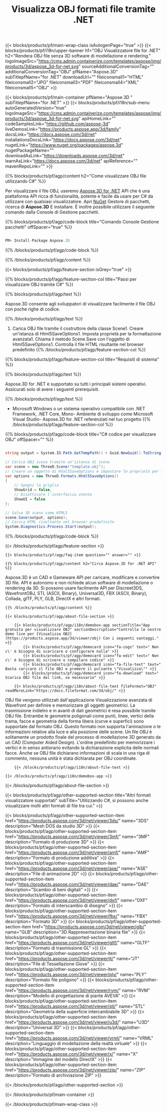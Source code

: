 ﻿---
title: Visualizza OBJ formati file tramite .NET 
weight: 1070
url: /it/net/viewer/obj/ 
description: C# codice sorgente da caricare, rendere e visualizzare OBJ documenti su .NET Framework, .NET Core, Mono.
---
{{< blocks/products/pf/main-wrap-class isAutogenPage="true" >}}
{{< blocks/products/pf/i18n/upper-banner h1="OBJ Visualizzatore file for .NET" h2="Rendera OBJ file senza 3D software di modellazione e rendering." logoImageSrc="https://cms.admin.containerize.com/templates/aspose/img/products/3d/aspose_3d-for-net.svg" sourceAdditionalConversionTag="" additionalConversionTag="OBJ" pfName="Aspose.3D" subTitlepfName="for .NET" downloadUrl="" fileiconsmall1="HTML" fileiconsmall2="JPG" fileiconsmall3="PDF" fileiconsmall4="XML" fileiconsmall5="OBJ" >}}

{{< blocks/products/pf/main-container pfName="Aspose.3D " subTitlepfName="for .NET" >}}
{{< blocks/products/pf/i18n/sub-menu autoGeneratedVersion="true" logoImageSrc="https://cms.admin.containerize.com/templates/aspose/img/products/3d/aspose_3d-for-net.svg" apiHomeLink="" codeSamplesLink="https://github.com/aspose-3d" liveDemosLink="https://products.aspose.app/3d/family" docsLink="https://docs.aspose.com/3d/net" installationsDocsLink="https://docs.aspose.com/3d/net" nugetLink="https://www.nuget.org/packages/aspose.3d" nugetPackageName="" downloadAsLink="https://downloads.aspose.com/3d/net" learnAsLink="https://docs.aspose.com/3d/net" apiReference="" mavenRepoLink="" >}}

{{% blocks/products/pf/agp/content h2="Come visualizzare OBJ file utilizzando C#" %}}

 Per visualizzare il file OBJ, useremo
 [Aspose.3D for .NET](https://products.aspose.com/3d/net) 
 API che è una piattaforma API ricca di funzionalità, potente e facile da usare per C# da utilizzare con qualsiasi visualizzatore. Apri
 [NuGet](https://www.nuget.org/packages/aspose.3d) 
 Gestore di pacchetti, ricerca di
 **Aspose.3D** 
 E installare. È inoltre possibile utilizzare il seguente comando dalla Console di Gestione pacchetti.

{{% blocks/products/pf/agp/code-block title="Comando Console Gestione pacchetti" offSpacer="true" %}}

```cs

PM> Install-Package Aspose.3D


```

{{% /blocks/products/pf/agp/code-block %}}

{{% /blocks/products/pf/agp/content %}}

{{< blocks/products/pf/agp/feature-section isGrey="true" >}}

{{% blocks/products/pf/agp/feature-section-col title="Passi per visualizzare OBJ tramite C#" %}}

{{% blocks/products/pf/agp/text %}}

 Aspose.3D consente agli sviluppatori di visualizzare facilmente il file OBJ con poche righe di codice.

{{% /blocks/products/pf/agp/text %}}

1. Carica OBJ file tramite il costruttore della classe Scene1. Creare un'istanza di Html5SaveOptions1. Imposta proprietà per la formattazione avanzata1. Chiama il metodo Scene.Save con l'oggetto di Html5SaveOptions1. Controlla il file HTML risultante nel browser predefinito
{{% /blocks/products/pf/agp/feature-section-col %}}

{{% blocks/products/pf/agp/feature-section-col title="Requisiti di sistema" %}}

{{% blocks/products/pf/agp/text %}}

 Aspose.3D for .NET è supportato su tutti i principali sistemi operativi. Assicurati solo di avere i seguenti prerequisiti.

{{% /blocks/products/pf/agp/text %}}

- Microsoft Windows o un sistema operativo compatibile con .NET Framework, .NET Core, Mono- Ambiente di sviluppo come Microsoft Visual Studio- Aspose.3D for .NET referenziati nel tuo progetto
{{% /blocks/products/pf/agp/feature-section-col %}}

{{% blocks/products/pf/agp/code-block title="C# codice per visualizzare OBJ" offSpacer="" %}}

```cs

string output = System.IO.Path.GetTempPath() + Guid.NewGuid().ToString() + ".html";

// Carica OBJ scena tramite un'istanza di scena
var scene = new ThreeD.Scene("template.obj");
// Creare un oggetto di Html5SaveOptions e impostare le proprietà per la formattazione
var options = new ThreeD.Formats.Html5SaveOptions()
{
    // Spegni la griglia
    ShowGrid = false,
    // Disattivare l'interfaccia utente
    ShowUI = false
};

// Salva 3D scena come HTML5
scene.Save(output, options);
// Carica HTML risultante nel browser predefinito
System.Diagnostics.Process.Start(output);


```

{{% /blocks/products/pf/agp/code-block %}}

{{< /blocks/products/pf/agp/feature-section >}}

    {{< blocks/products/pf/agp/faq-item question="" answer="" >}}
 

<!-- aboutfile Starts -->

    {{% blocks/products/pf/agp/content h2="Circa Aspose.3D for .NET API" %}}

 Aspose.3D è un CAD e Gameware API per caricare, modificare e convertire 3D file. API è autonomo e non richiede alcun software di modellazione o rendering da 3D. Si possono usare facilmente API per Discreet3DS, WavefrontOBJ, STL (ASCII, Binary), Universal3D, FBX (ASCII, Binary), Collada, glTF, PLY, GLB, DirectX e altri formati. 



    {{% /blocks/products/pf/agp/content %}}

    {{< blocks/products/pf/agp/about-file-section >}}

        {{< blocks/products/pf/agp/i18n/demobox-app sectionTitle="App gratuita per visualizzare OBJ" sectionDescription="Controlla le nostre demo live per [Visualizza OBJ](https://products.aspose.app/3d/viewer/obj) Con i seguenti vantaggi." >}}
            {{< blocks/products/pf/agp/democard icon="fa-cogs" text=" Non c\' è bisogno di scaricare o configurare nulla" >}}
            {{< blocks/products/pf/agp/democard icon="fa-edit" text=" Non c\' è bisogno di scrivere o compilare codice" >}}
            {{< blocks/products/pf/agp/democard icon="fa-file-text" text=" Basta caricare il file OBJ e premere il pulsante \"Visualizza\"" >}}
            {{< blocks/products/pf/agp/democard icon="fa-download" text=" Scarica OBJ file dal link, se necessario" >}}

        {{< blocks/products/pf/agp/i18n/about-file-text fileFormat="OBJ" readMoreLink="https://docs.fileformat.com/3d/obj/" >}}
OBJ file vengono utilizzati dall'applicazione Visualizzazione avanzata di Wavefront per definire e memorizzare gli oggetti geometrici. La trasmissione indietro e in avanti di dati geometrici è resa possibile tramite OBJ file. Entrambe le geometrie poligonali come punti, linee, vertici della trama, facce e geometria della forma libera (curve e superfici) sono supportate dal formato OBJ. Questo formato non supporta l'animazione o le informazioni relative alla luce e alla posizione delle scene. Un file OBJ è solitamente un prodotto finale del processo di modellazione 3D generato da un CAD (Computer Aided Design). L'ordine predefinito per memorizzare i vertici è in senso antiorario evitando la dichiarazione esplicita delle normali facce. Anche se OBJ file dichiarano informazioni di scala in una riga di commento, nessuna unità è stata dichiarata per OBJ coordinate.

        {{< /blocks/products/pf/agp/i18n/about-file-text >}}

    {{< /blocks/products/pf/agp/i18n/demobox-app >}}

{{< /blocks/products/pf/agp/about-file-section >}}

<!-- aboutfile Ends -->

{{< blocks/products/pf/agp/other-supported-section title="Altri formati visualizzatore supportati" subTitle="Utilizzando C#, si possono anche visualizzare molti altri formati di file tra cui." >}}

{{< blocks/products/pf/agp/other-supported-section-item href="https://products.aspose.com/3d/net/viewer/3ds/" name="3DS" description="Mesh DOS da studio 3D" >}}
{{< blocks/products/pf/agp/other-supported-section-item href="https://products.aspose.com/3d/net/viewer/3mf/" name="3MF" description="Formato di produzione 3D" >}}
{{< blocks/products/pf/agp/other-supported-section-item href="https://products.aspose.com/3d/net/viewer/amf/" name="AMF" description="Formato di produzione additiva" >}}
{{< blocks/products/pf/agp/other-supported-section-item href="https://products.aspose.com/3d/net/viewer/ase/" name="ASE" description="File di animazione 2D" >}}
{{< blocks/products/pf/agp/other-supported-section-item href="https://products.aspose.com/3d/net/viewer/dae/" name="DAE" description="Scambio di beni digitali" >}}
{{< blocks/products/pf/agp/other-supported-section-item href="https://products.aspose.com/3d/net/viewer/dxf/" name="DXF" description="Formato di interscambio di disegno" >}}
{{< blocks/products/pf/agp/other-supported-section-item href="https://products.aspose.com/3d/net/viewer/fbx/" name="FBX" description="Formato 3D" >}}
{{< blocks/products/pf/agp/other-supported-section-item href="https://products.aspose.com/3d/net/viewer/glb/" name="GLB" description="3D Rappresentazione binaria file" >}}
{{< blocks/products/pf/agp/other-supported-section-item href="https://products.aspose.com/3d/net/viewer/gltf/" name="GLTF" description="Formato di trasmissione GL" >}}
{{< blocks/products/pf/agp/other-supported-section-item href="https://products.aspose.com/3d/net/viewer/jt/" name="JT" description="File di Tessellazione Giove" >}}
{{< blocks/products/pf/agp/other-supported-section-item href="https://products.aspose.com/3d/net/viewer/ply/" name="PLY" description="Formato file poligono" >}}
{{< blocks/products/pf/agp/other-supported-section-item href="https://products.aspose.com/3d/net/viewer/rvm/" name="RVM" description="Modello di progettazione di piante AVEVA" >}}
{{< blocks/products/pf/agp/other-supported-section-item href="https://products.aspose.com/3d/net/viewer/stl/" name="STL" description="Geometria della superficie intercambiabile 3D" >}}
{{< blocks/products/pf/agp/other-supported-section-item href="https://products.aspose.com/3d/net/viewer/u3d/" name="U3D" description="Universal 3D" >}}
{{< blocks/products/pf/agp/other-supported-section-item href="https://products.aspose.com/3d/net/viewer/vrml/" name="VRML" description="Linguaggio di modellazione della realtà virtuale" >}}
{{< blocks/products/pf/agp/other-supported-section-item href="https://products.aspose.com/3d/net/viewer/x/" name="X" description="Immagine del modello DirectX" >}}
{{< blocks/products/pf/agp/other-supported-section-item href="https://products.aspose.com/3d/net/viewer/zip/" name="ZIP" description="Formato di archiviazione ZIP" >}}

{{< /blocks/products/pf/agp/other-supported-section >}}

{{< /blocks/products/pf/main-container >}}
    
{{< /blocks/products/pf/main-wrap-class >}}